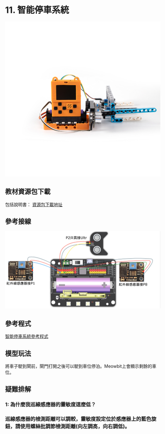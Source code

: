 # 11. 智能停車系統

![](../../images/parking.jpg)

## 教材資源包下載

包括說明書： [資源包下載地址](https://drive.google.com/drive/folders/16T0mfS0QbxXfHf4GvNz62Xd2x8dvOq4m?usp=sharing)

## 參考接線

![](../../images/parking_wire.png)

## 參考程式

[智能停車系統參考程式](https://makecode.com/_DkLE863zqT8h)

## 模型玩法

將車子駛到閘前，閘門打開之後可以駛到車位停泊。Meowbit上會顯示剩餘的車位。

## 疑難排解

### 1: 為什麼我巡線感應器的靈敏度這麼低？

### 巡線感應器的檢測距離可以調較，靈敏度設定位於感應器上的藍色旋鈕，請使用螺絲批調節檢測距離(向左調高，向右調低)。


